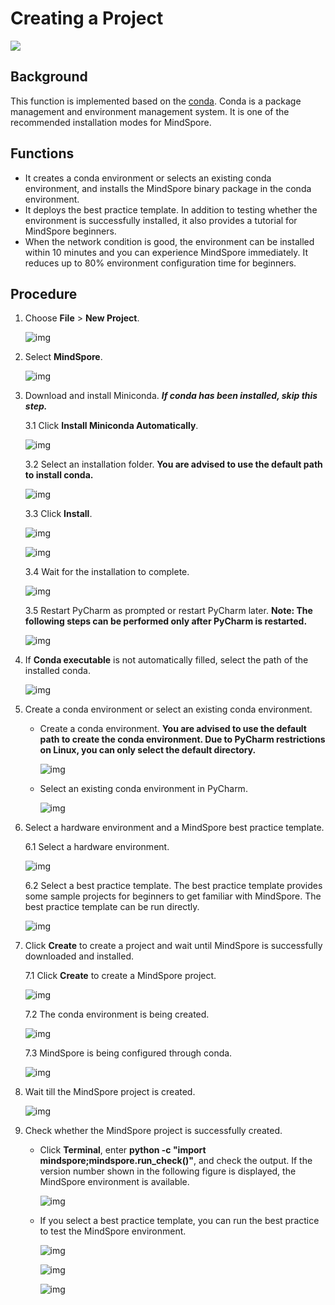 # Creating a Project

<a href="https://gitee.com/mindspore/docs/blob/r1.8/docs/devtoolkit/docs/source_en/mindspore_project_wizard.md" target="_blank"><img src="https://mindspore-website.obs.cn-north-4.myhuaweicloud.com/website-images/master/resource/_static/logo_source_en.png"></a>

## Background

This function is implemented based on the [conda](https://conda.io). Conda is a package management and environment management system. It is one of the recommended installation modes for MindSpore.

## Functions

* It creates a conda environment or selects an existing conda environment, and installs the MindSpore binary package in the conda environment.
* It deploys the best practice template. In addition to testing whether the environment is successfully installed, it also provides a tutorial for MindSpore beginners.
* When the network condition is good, the environment can be installed within 10 minutes and you can experience MindSpore immediately. It reduces up to 80% environment configuration time for beginners.

## Procedure

1. Choose **File** > **New Project**.

    ![img](images/clip_image002.jpg)

2. Select **MindSpore**.

    ![img](images/clip_image004.jpg)

3. Download and install Miniconda. ***If conda has been installed, skip this step.***

    3.1 Click **Install Miniconda Automatically**.

      ![img](images/clip_image006.jpg)

    3.2 Select an installation folder. **You are advised to use the default path to install conda.**

      ![img](images/clip_image008.jpg)

    3.3 Click **Install**.

      ![img](images/clip_image010.jpg)

      ![img](images/clip_image012.jpg)

    3.4 Wait for the installation to complete.

      ![img](images/clip_image014.jpg)

    3.5 Restart PyCharm as prompted or restart PyCharm later. **Note: The following steps can be performed only after PyCharm is restarted.**

      ![img](images/clip_image015.jpg)

4. If **Conda executable** is not automatically filled, select the path of the installed conda.

    ![img](images/clip_image016.jpg)

5. Create a conda environment or select an existing conda environment.

    * Create a conda environment. **You are advised to use the default path to create the conda environment. Due to PyCharm restrictions on Linux, you can only select the default directory.**

      ![img](images/clip_image018.jpg)

    * Select an existing conda environment in PyCharm.

      ![img](images/clip_image019.jpg)

6. Select a hardware environment and a MindSpore best practice template.

    6.1 Select a hardware environment.

      ![img](images/clip_image020.jpg)

    6.2 Select a best practice template. The best practice template provides some sample projects for beginners to get familiar with MindSpore. The best practice template can be run directly.

      ![img](images/clip_image021.jpg)

7. Click **Create** to create a project and wait until MindSpore is successfully downloaded and installed.

    7.1 Click **Create** to create a MindSpore project.

      ![img](images/clip_image022.jpg)

    7.2 The conda environment is being created.

      ![img](images/clip_image023.jpg)

    7.3 MindSpore is being configured through conda.

      ![img](images/clip_image024.jpg)

8. Wait till the MindSpore project is created.

    ![img](images/clip_image025.jpg)

9. Check whether the MindSpore project is successfully created.

    * Click **Terminal**, enter **python -c "import mindspore;mindspore.run_check()"**, and check the output.  If the version number shown in the following figure is displayed, the MindSpore environment is available.

      ![img](images/clip_image026.jpg)

    * If you select a best practice template, you can run the best practice to test the MindSpore environment.

      ![img](images/clip_image027.jpg)

      ![img](images/clip_image028.jpg)

      ![img](images/clip_image029.jpg)
